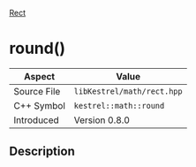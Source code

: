 [Rect](index)
# round()
| Aspect | Value |
| --- | --- |
| Source File | `libKestrel/math/rect.hpp` |
| C++ Symbol | `kestrel::math::round` |
| Introduced | Version 0.8.0 |
## Description


